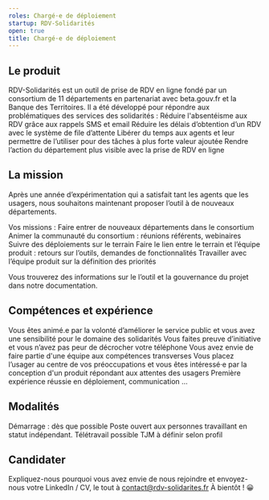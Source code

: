 ```yaml
---
roles: Chargé·e de déploiement
startup: RDV-Solidarités
open: true
title: Chargé·e de déploiement
---
```

## Le produit
RDV-Solidarités est un outil de prise de RDV en ligne fondé par un consortium de 11 départements en partenariat avec beta.gouv.fr et la Banque des Territoires. Il a été développé pour répondre aux problématiques des services des solidarités : 
Réduire l'absentéisme aux RDV grâce aux rappels SMS et email
Réduire les délais d’obtention d’un RDV avec le système de file d’attente
Libérer du temps aux agents et leur permettre de l’utiliser pour des tâches à plus forte valeur ajoutée
Rendre l’action du département plus visible avec la prise de RDV en ligne
 
## La mission
Après une année d’expérimentation qui a satisfait tant les agents que les usagers, nous souhaitons maintenant proposer l’outil à de nouveaux départements.

Vos missions :
Faire entrer de nouveaux départements dans le consortium 
Animer la communauté du consortium : réunions référents, webinaires
Suivre des déploiements sur le terrain
Faire le lien entre le terrain et l’équipe produit : retours sur l’outils, demandes de fonctionnalités
Travailler avec l’équipe produit sur la définition des priorités

Vous trouverez des informations sur le l’outil et la gouvernance du projet dans notre documentation. 

## Compétences et expérience
Vous êtes animé.e par la volonté d’améliorer le service public et vous avez une sensibilité pour le domaine des solidarités 
Vous faites preuve d’initiative et vous n’avez pas peur de décrocher votre téléphone
Vous avez envie de faire partie d'une équipe aux compétences transverses
Vous placez l’usager au centre de vos préoccupations et vous êtes intéressé·e par la conception d'un produit répondant aux attentes des usagers
Première expérience réussie en déploiement, communication …

## Modalités
Démarrage : dès que possible 
Poste ouvert aux personnes travaillant en statut indépendant. 
Télétravail possible
TJM à définir selon profil

## Candidater
Expliquez-nous pourquoi vous avez envie de nous rejoindre et envoyez-nous votre LinkedIn / CV, le tout à contact@rdv-solidarites.fr 
À bientôt ! 😀
